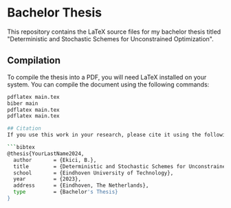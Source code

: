 # Bachelor Thesis
This repository contains the LaTeX source files for my bachelor thesis titled "Deterministic and Stochastic Schemes for Unconstrained Optimization".

## Compilation
To compile the thesis into a PDF, you will need LaTeX installed on your system. You can compile the document using the following commands:

```bash
pdflatex main.tex
biber main
pdflatex main.tex
pdflatex main.tex

## Citation
If you use this work in your research, please cite it using the following BibLaTeX entry:

```bibtex
@thesis{YourLastName2024,
  author       = {Ekici, B.},
  title        = {Deterministic and Stochastic Schemes for Unconstrained Optimization},
  school       = {Eindhoven University of Technology},
  year         = {2023},
  address      = {Eindhoven, The Netherlands},
  type         = {Bachelor's Thesis}
}
